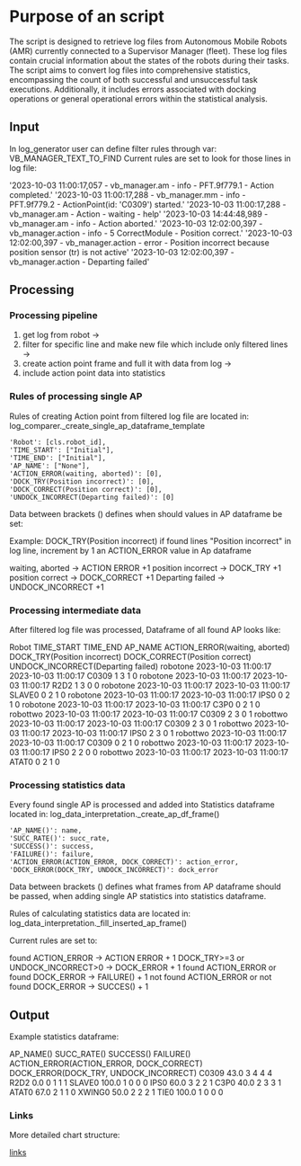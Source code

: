 # Purpose of an script

The script is designed to retrieve log files from Autonomous Mobile Robots (AMR) currently connected to a Supervisor Manager (fleet). 
These log files contain crucial information about the states of the robots during their tasks.
The script aims to convert log files into comprehensive statistics, encompassing the count of both successful and unsuccessful task executions. Additionally, it includes errors associated with docking operations or general operational errors within the statistical analysis.

## Input

In log_generator user can define filter rules through var: VB_MANAGER_TEXT_TO_FIND
Current rules are set to look for those lines in log file:

'2023-10-03 11:00:17,057 - vb_manager.am - info - PFT.9f779.1 - Action completed.'
'2023-10-03 11:00:17,288 - vb_manager.mm - info - PFT.9f779.2 - ActionPoint(id: 'C0309') started.'
'2023-10-03 11:00:17,288 - vb_manager.am - Action - waiting - help'
'2023-10-03 14:44:48,989 - vb_manager.am - info - Action aborted.'
'2023-10-03 12:02:00,397 - vb_manager.action - info - 5 CorrectModule - Position correct.'
'2023-10-03 12:02:00,397 - vb_manager.action - error - Position incorrect because position sensor (tr) is not active'
'2023-10-03 12:02:00,397 - vb_manager.action - Departing failed'

## Processing

### Processing pipeline

1. get log from robot -> 
2. filter for specific line and make new file which include only filtered lines -> 
3. create action point frame and full it with data from log ->
4. include action point data into statistics

### Rules of processing single AP

Rules of creating Action point from filtered log file are located in:
log_comparer._create_single_ap_dataframe_template

    'Robot': [cls.robot_id],
    'TIME_START': ["Initial"],
    'TIME_END': ["Initial"],
    'AP_NAME': ["None"],
    'ACTION_ERROR(waiting, aborted)': [0],
    'DOCK_TRY(Position incorrect)': [0],
    'DOCK_CORRECT(Position correct)': [0],
    'UNDOCK_INCORRECT(Departing failed)': [0]

Data between brackets () defines when should values in AP dataframe be set:

Example:
DOCK_TRY(Position incorrect)
if found lines "Position incorrect" in log line, increment by 1 an ACTION_ERROR value in Ap dataframe

waiting, aborted 			  -> ACTION ERROR +1
position incorrect 			  -> DOCK_TRY +1
position correct 			  -> DOCK_CORRECT +1
Departing failed 			  -> UNDOCK_INCORRECT +1

### Processing intermediate data 

After filtered log file was processed, Dataframe of all found AP looks like:

Robot	TIME_START	TIME_END	AP_NAME	ACTION_ERROR(waiting, aborted)	DOCK_TRY(Position incorrect)	DOCK_CORRECT(Position correct)	UNDOCK_INCORRECT(Departing failed)
robotone	2023-10-03 11:00:17	2023-10-03 11:00:17	C0309	1	3	1	0
robotone	2023-10-03 11:00:17	2023-10-03 11:00:17	R2D2	1	3	0	0
robotone	2023-10-03 11:00:17	2023-10-03 11:00:17	SLAVE0	0	2	1	0
robotone	2023-10-03 11:00:17	2023-10-03 11:00:17	IPS0	0	2	1	0
robotone	2023-10-03 11:00:17	2023-10-03 11:00:17	C3P0	0	2	1	0
robottwo	2023-10-03 11:00:17	2023-10-03 11:00:17	C0309	2	3	0	1
robottwo	2023-10-03 11:00:17	2023-10-03 11:00:17	C0309	2	3	0	1
robottwo	2023-10-03 11:00:17	2023-10-03 11:00:17	IPS0	2	3	0	1
robottwo	2023-10-03 11:00:17	2023-10-03 11:00:17	C0309	0	2	1	0
robottwo	2023-10-03 11:00:17	2023-10-03 11:00:17	IPS0	2	2	0	0
robottwo	2023-10-03 11:00:17	2023-10-03 11:00:17	ATAT0	0	2	1	0

### Processing statistics data

Every found single AP is processed and added into Statistics dataframe located in:
log_data_interpretation._create_ap_df_frame()

    'AP_NAME()': name,
    'SUCC_RATE()': succ_rate,
    'SUCCESS()': success,
    'FAILURE()': failure,
    'ACTION_ERROR(ACTION_ERROR, DOCK_CORRECT)': action_error,
    'DOCK_ERROR(DOCK_TRY, UNDOCK_INCORRECT)': dock_error

Data between brackets () defines what frames from AP dataframe should be passed, when adding
single AP statistics into statistics dataframe.

Rules of calculating statistics data are located in:
log_data_interpretation._fill_inserted_ap_frame()

Current rules are set to:

found ACTION_ERROR 	  	  -> ACTION ERROR + 1
DOCK_TRY>=3 or UNDOCK_INCORRECT>0 	  -> DOCK_ERROR + 1
found ACTION_ERROR or found DOCK_ERROR    -> FAILURE() + 1
not found ACTION_ERROR or not found DOCK_ERROR   -> SUCCES() + 1

## Output

Example statistics dataframe:

AP_NAME()	SUCC_RATE()	SUCCESS()	FAILURE()	ACTION_ERROR(ACTION_ERROR, DOCK_CORRECT)	DOCK_ERROR(DOCK_TRY, UNDOCK_INCORRECT)
C0309	43.0	3	4	4	4
R2D2	0.0	0	1	1	1
SLAVE0	100.0	1	0	0	0
IPS0	60.0	3	2	2	1
C3P0	40.0	2	3	3	1
ATAT0	67.0	2	1	1	0
XWING0	50.0	2	2	2	1
TIE0	100.0	1	0	0	0

### Links

More detailed chart structure:

[links](https://fotografiaartyzmi01.atlassian.net/wiki/spaces/BLS/pages/14745602/Struktura+Bsst-log-sim-test)
